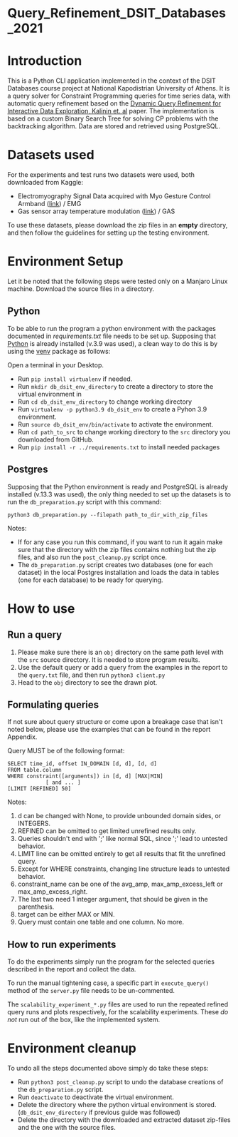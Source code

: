 # Query_Refinement_DSIT_Databases_2021

# Introduction

This is a Python CLI application implemented in the context of the DSIT Databases course project at National Kapodistrian University of Athens. It is a query solver for Constraint Programming queries for time series data, with automatic query refinement based on the [Dynamic Query Refinement for Interactive Data Exploration, Kalinin et. al](https://openproceedings.org/2020/conf/edbt/paper_25.pdf) paper. The implementation is based on a custom Binary Search Tree for solving CP problems with the backtracking algorithm. Data are stored and retrieved using PostgreSQL.

# Datasets used

For the experiments and test runs two datasets were used, both downloaded from Kaggle:

- Electromyography Signal Data acquired with Myo Gesture Control Armband ([link](https://www.kaggle.com/cozer1987/emg-dataset-taken-with-myo-armband)) / EMG
- Gas sensor array temperature modulation ([link](https://www.kaggle.com/javi2270784/gas-sensor-array-temperature-modulation)) / GAS

To use these datasets, please download the zip files in an **empty** directory, and then follow the guidelines for setting up the testing environment.

# Environment Setup

Let it be noted that the following steps were tested only on a Manjaro Linux machine. Download the source files in a directory.

## Python

To be able to run the program a python environment with the packages documented in _requirements.txt_ file needs to be set up.
Supposing that [Python](https://www.python.org/downloads/release/python-397/) is already installed (v.3.9 was used), a clean way to do this is by using the [venv](https://docs.python.org/3/library/venv.html) package as follows:

Open a terminal in your Desktop.

- Run `pip install virtualenv` if needed.
- Run `mkdir db_dsit_env_directory` to create a directory to store the virtual environment in
- Run `cd db_dsit_env_directory` to change working directory
- Run `virtualenv -p python3.9 db_dsit_env` to create a Pyhon 3.9 environment.
- Run `source db_dsit_env/bin/activate` to activate the environment.
- Run `cd path_to_src` to change working directory to the `src` directory you downloaded from GitHub.
- Run `pip install -r ../requirements.txt` to install needed packages


## Postgres

Supposing that the Python environment is ready and PostgreSQL is already installed (v.13.3 was used), the only thing needed to set up the datasets is to run the `db_preparation.py` script with this command:

`python3 db_preparation.py --filepath path_to_dir_with_zip_files`

Notes:

- If for any case you run this command, if you want to run it again make sure that the directory with the zip files contains nothing but the zip files, and also run the `post_cleanup.py` script once.
- The `db_preparation.py` script creates two databases (one for each dataset) in the local Postgres installation and loads the data in tables (one for each database) to be ready for querying.


# How to use

## Run a query

1. Please make sure there is an `obj` directory on the same path level with the `src` source directory. It is needed to store program results.
2. Use the default query or add a query from the examples in the report to the `query.txt` file, and then run `python3 client.py`
3. Head to the `obj` directory to see the drawn plot.


## Formulating queries

If not sure about query structure or come upon a breakage case that isn't noted below, please use the examples that can be found in the report Appendix.

Query MUST be of the following format:
```
SELECT time_id, offset IN_DOMAIN [d, d], [d, d]
FROM table.column
WHERE constraint([arguments]) in [d, d] [MAX|MIN]
            [ and ... ]
[LIMIT [REFINED] 50]
```

Notes:

1. d can be changed with None, to provide unbounded domain sides, or INTEGERS.
2. REFINED can be omitted to get limited unrefined results only.
3. Queries shouldn't end with ';' like normal SQL, since ';' lead to untested behavior.
4. LIMIT line can be omitted entirely to get all results that fit the unrefined query.
5. Except for WHERE constraints, changing line structure leads to untested behavior.
6. constraint_name can be one of the avg_amp, max_amp_excess_left or max_amp_excess_right.
7. The last two need 1 integer argument, that should be given in the parenthesis.
8. target can be either MAX or MIN.
9. Query must contain one table and one column. No more.


## How to run experiments

To do the experiments simply run the program for the selected queries described in the report and collect the data. 

To run the manual tightening case, a specific part in `execute_query()` method of the `server.py` file needs to be un-commented.

The `scalability_experiment_*.py` files are used to run the repeated refined query runs and plots respectively, for the scalability experiments. These _do not_ run out of the box, like the implemented system.

# Environment cleanup

To undo all the steps documented above simply do take these steps:

- Run `python3 post_cleanup.py` script to undo the database creations of the `db_preparation.py` script.
- Run `deactivate` to deactivate the virtual environment.
- Delete the directory where the python virtual environment is stored. (`db_dsit_env_directory` if previous guide was followed)
- Delete the directory with the downloaded and extracted dataset zip-files and the one with the source files.
